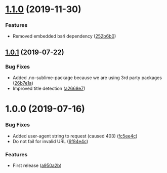 # [1.1.0](https://github.com/unlight/sublime-markdown-link/compare/v1.0.1...v1.1.0) (2019-11-30)


### Features

* Removed embedded bs4 dependency ([252b6b0](https://github.com/unlight/sublime-markdown-link/commit/252b6b0))

## [1.0.1](https://github.com/unlight/sublime-markdown-link/compare/v1.0.0...v1.0.1) (2019-07-22)


### Bug Fixes

* Added .no-sublime-package because we are using 3rd party packages ([26b7e1a](https://github.com/unlight/sublime-markdown-link/commit/26b7e1a))
* Improved title detection ([a2668e7](https://github.com/unlight/sublime-markdown-link/commit/a2668e7))

# 1.0.0 (2019-07-16)


### Bug Fixes

* Added user-agent string to request (caused 403) ([fc5ee4c](https://github.com/unlight/sublime-markdown-link/commit/fc5ee4c))
* Do not fail for invalid URL ([6f84e4c](https://github.com/unlight/sublime-markdown-link/commit/6f84e4c))


### Features

* First release ([a950a2b](https://github.com/unlight/sublime-markdown-link/commit/a950a2b))
